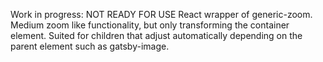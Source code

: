 Work in progress: NOT READY FOR USE
React wrapper of generic-zoom. Medium zoom like functionality, but only transforming the container element. Suited for children that adjust automatically depending on the parent element such as gatsby-image.

<!-- 1. clone repository
2. edit README file -->
